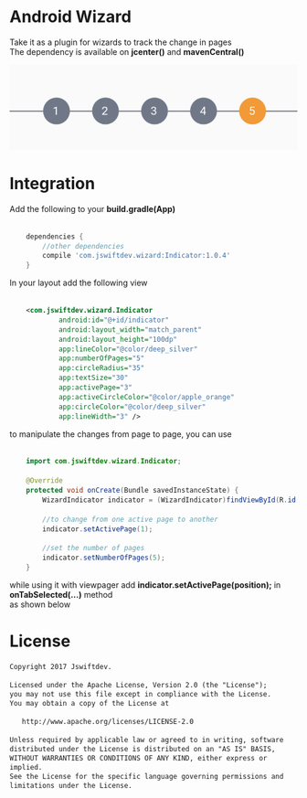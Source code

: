 # Android Wizard
 
Take it as a plugin for wizards to track the change in pages  
The dependency is available on **jcenter()** and **mavenCentral()**

![Image](screenshots/1.png)

# Integration


Add the following to your **build.gradle(App)**
```gradle  

    dependencies {
        //other dependencies
        compile 'com.jswiftdev.wizard:Indicator:1.0.4'
    }
```
In your layout add the following view
```xml  

    <com.jswiftdev.wizard.Indicator
            android:id="@+id/indicator"
            android:layout_width="match_parent"
            android:layout_height="100dp"
            app:lineColor="@color/deep_silver"
            app:numberOfPages="5"
            app:circleRadius="35"
            app:textSize="30"
            app:activePage="3"
            app:activeCircleColor="@color/apple_orange"
            app:circleColor="@color/deep_silver"
            app:lineWidth="3" />
```
to manipulate the changes from page to page, you can use

```java  

    import com.jswiftdev.wizard.Indicator;
    
    @Override
    protected void onCreate(Bundle savedInstanceState) {
        WizardIndicator indicator = (WizardIndicator)findViewById(R.id.indicator);
    
        //to change from one active page to another
        indicator.setActivePage(1);
        
        //set the number of pages
        indicator.setNumberOfPages(5);
    }
```

while using it with viewpager add **indicator.setActivePage(position);** in **onTabSelected(...)** method  
as shown below



# License

    Copyright 2017 Jswiftdev.

    Licensed under the Apache License, Version 2.0 (the "License");
    you may not use this file except in compliance with the License.
    You may obtain a copy of the License at

       http://www.apache.org/licenses/LICENSE-2.0

    Unless required by applicable law or agreed to in writing, software
    distributed under the License is distributed on an "AS IS" BASIS,
    WITHOUT WARRANTIES OR CONDITIONS OF ANY KIND, either express or implied.
    See the License for the specific language governing permissions and
    limitations under the License.